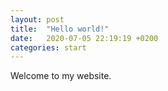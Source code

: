 ```yaml
---
layout: post
title:  "Hello world!"
date:   2020-07-05 22:19:19 +0200
categories: start
---
```


Welcome to my website. 

